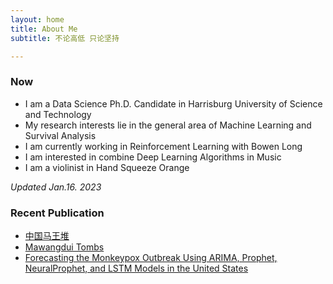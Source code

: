 ```yaml
---
layout: home
title: About Me
subtitle: 不论高低 只论坚持

---
```


### Now

- I am a Data Science Ph.D. Candidate in Harrisburg University of Science and Technology
- My research interests lie in the general area of Machine Learning and Survival Analysis 
- I am currently working in Reinforcement Learning with Bowen Long
- I am interested in combine Deep Learning Algorithms in Music
- I am a violinist in Hand Squeeze Orange

*Updated Jan.16. 2023*


### Recent Publication

- [中国马王堆](https://book.douban.com/subject/35830402/)
- [Mawangdui Tombs]([https://en.wikipedia.org/wiki/The_Princess_Bride_%28film%29](https://www.amazon.com/Mawangdui-Tombs-English-Chineseversionebook/dp/B09P6YGGNC/ref=sr_1_1crid=3KTWF9GTIFN58&keywords=mawangdui+tombs&qid=1673925269&s=books&sprefix=mawangdui+tombs%2Cstripbooks%2C156&sr=1-1)) 
- [Forecasting the Monkeypox Outbreak Using ARIMA, Prophet, NeuralProphet, and LSTM Models in the United States](https://www.mdpi.com/2571-9394/5/1/5)
